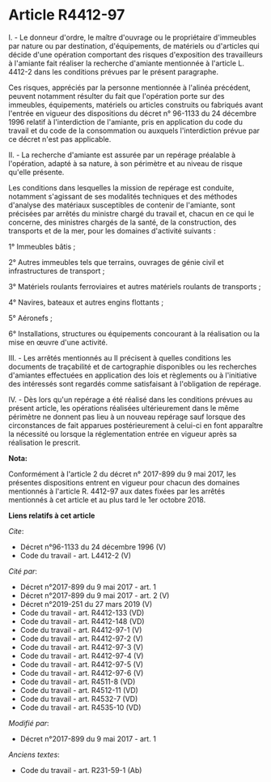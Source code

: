 # Article R4412-97

I. - Le donneur d'ordre, le maître d'ouvrage ou le propriétaire d'immeubles par nature ou par destination, d'équipements, de
matériels ou d'articles qui décide d'une opération comportant des risques d'exposition des travailleurs à l'amiante fait
réaliser la recherche d'amiante mentionnée à l'article L. 4412-2 dans les conditions prévues par le présent paragraphe.

Ces risques, appréciés par la personne mentionnée à l'alinéa précédent, peuvent notamment résulter du fait que l'opération
porte sur des immeubles, équipements, matériels ou articles construits ou fabriqués avant l'entrée en vigueur des
dispositions du décret n° 96-1133 du 24 décembre 1996 relatif à l'interdiction de l'amiante, pris en application du code du
travail et du code de la consommation ou auxquels l'interdiction prévue par ce décret n'est pas applicable.

II. - La recherche d'amiante est assurée par un repérage préalable à l'opération, adapté à sa nature, à son périmètre et au
niveau de risque qu'elle présente.

Les conditions dans lesquelles la mission de repérage est conduite, notamment s'agissant de ses modalités techniques et des
méthodes d'analyse des matériaux susceptibles de contenir de l'amiante, sont précisées par arrêtés du ministre chargé du
travail et, chacun en ce qui le concerne, des ministres chargés de la santé, de la construction, des transports et de la mer,
pour les domaines d'activité suivants :

1° Immeubles bâtis ;

2° Autres immeubles tels que terrains, ouvrages de génie civil et infrastructures de transport ;

3° Matériels roulants ferroviaires et autres matériels roulants de transports ;

4° Navires, bateaux et autres engins flottants ;

5° Aéronefs ;

6° Installations, structures ou équipements concourant à la réalisation ou la mise en œuvre d'une activité.

III. - Les arrêtés mentionnés au II précisent à quelles conditions les documents de traçabilité et de cartographie
disponibles ou les recherches d'amiantes effectuées en application des lois et règlements ou à l'initiative des intéressés
sont regardés comme satisfaisant à l'obligation de repérage.

IV. - Dès lors qu'un repérage a été réalisé dans les conditions prévues au présent article, les opérations réalisées
ultérieurement dans le même périmètre ne donnent pas lieu à un nouveau repérage sauf lorsque des circonstances de fait
apparues postérieurement à celui-ci en font apparaître la nécessité ou lorsque la réglementation entrée en vigueur après sa
réalisation le prescrit.

**Nota:**

Conformément à l'article 2 du décret n° 2017-899 du 9 mai 2017, les présentes dispositions entrent en vigueur pour chacun des
domaines mentionnés à l'article R. 4412-97 aux dates fixées par les arrêtés mentionnés à cet article et au plus tard le 1er
octobre 2018.

**Liens relatifs à cet article**

_Cite_:

  - Décret n°96-1133 du 24 décembre 1996 (V)
  - Code du travail - art. L4412-2 (V)

_Cité par_:

  - Décret n°2017-899 du 9 mai 2017 - art. 1
  - Décret n°2017-899 du 9 mai 2017 - art. 2 (V)
  - Décret n°2019-251 du 27 mars 2019 (V)
  - Code du travail - art. R4412-133 (VD)
  - Code du travail - art. R4412-148 (VD)
  - Code du travail - art. R4412-97-1 (V)
  - Code du travail - art. R4412-97-2 (V)
  - Code du travail - art. R4412-97-3 (V)
  - Code du travail - art. R4412-97-4 (V)
  - Code du travail - art. R4412-97-5 (V)
  - Code du travail - art. R4412-97-6 (V)
  - Code du travail - art. R4511-8 (VD)
  - Code du travail - art. R4512-11 (VD)
  - Code du travail - art. R4532-7 (VD)
  - Code du travail - art. R4535-10 (VD)

_Modifié par_:

  - Décret n°2017-899 du 9 mai 2017 - art. 1

_Anciens textes_:

  - Code du travail - art. R231-59-1 (Ab)
